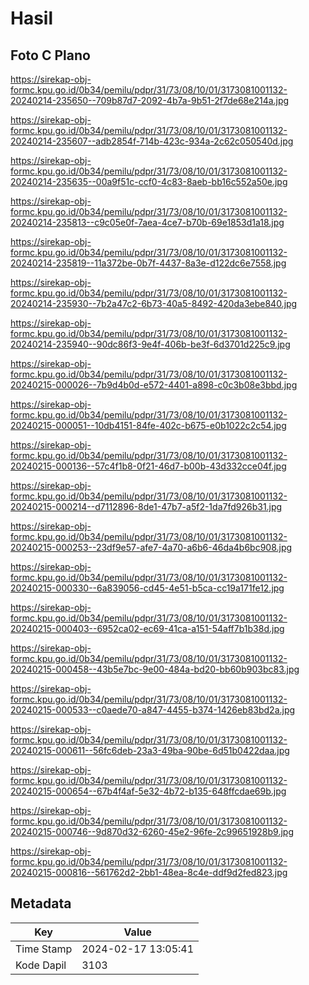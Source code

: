 # Hasil

## Foto C Plano

https://sirekap-obj-formc.kpu.go.id/0b34/pemilu/pdpr/31/73/08/10/01/3173081001132-20240214-235650--709b87d7-2092-4b7a-9b51-2f7de68e214a.jpg

https://sirekap-obj-formc.kpu.go.id/0b34/pemilu/pdpr/31/73/08/10/01/3173081001132-20240214-235607--adb2854f-714b-423c-934a-2c62c050540d.jpg

https://sirekap-obj-formc.kpu.go.id/0b34/pemilu/pdpr/31/73/08/10/01/3173081001132-20240214-235635--00a9f51c-ccf0-4c83-8aeb-bb16c552a50e.jpg

https://sirekap-obj-formc.kpu.go.id/0b34/pemilu/pdpr/31/73/08/10/01/3173081001132-20240214-235813--c9c05e0f-7aea-4ce7-b70b-69e1853d1a18.jpg

https://sirekap-obj-formc.kpu.go.id/0b34/pemilu/pdpr/31/73/08/10/01/3173081001132-20240214-235819--11a372be-0b7f-4437-8a3e-d122dc6e7558.jpg

https://sirekap-obj-formc.kpu.go.id/0b34/pemilu/pdpr/31/73/08/10/01/3173081001132-20240214-235930--7b2a47c2-6b73-40a5-8492-420da3ebe840.jpg

https://sirekap-obj-formc.kpu.go.id/0b34/pemilu/pdpr/31/73/08/10/01/3173081001132-20240214-235940--90dc86f3-9e4f-406b-be3f-6d3701d225c9.jpg

https://sirekap-obj-formc.kpu.go.id/0b34/pemilu/pdpr/31/73/08/10/01/3173081001132-20240215-000026--7b9d4b0d-e572-4401-a898-c0c3b08e3bbd.jpg

https://sirekap-obj-formc.kpu.go.id/0b34/pemilu/pdpr/31/73/08/10/01/3173081001132-20240215-000051--10db4151-84fe-402c-b675-e0b1022c2c54.jpg

https://sirekap-obj-formc.kpu.go.id/0b34/pemilu/pdpr/31/73/08/10/01/3173081001132-20240215-000136--57c4f1b8-0f21-46d7-b00b-43d332cce04f.jpg

https://sirekap-obj-formc.kpu.go.id/0b34/pemilu/pdpr/31/73/08/10/01/3173081001132-20240215-000214--d7112896-8de1-47b7-a5f2-1da7fd926b31.jpg

https://sirekap-obj-formc.kpu.go.id/0b34/pemilu/pdpr/31/73/08/10/01/3173081001132-20240215-000253--23df9e57-afe7-4a70-a6b6-46da4b6bc908.jpg

https://sirekap-obj-formc.kpu.go.id/0b34/pemilu/pdpr/31/73/08/10/01/3173081001132-20240215-000330--6a839056-cd45-4e51-b5ca-cc19a171fe12.jpg

https://sirekap-obj-formc.kpu.go.id/0b34/pemilu/pdpr/31/73/08/10/01/3173081001132-20240215-000403--6952ca02-ec69-41ca-a151-54aff7b1b38d.jpg

https://sirekap-obj-formc.kpu.go.id/0b34/pemilu/pdpr/31/73/08/10/01/3173081001132-20240215-000458--43b5e7bc-9e00-484a-bd20-bb60b903bc83.jpg

https://sirekap-obj-formc.kpu.go.id/0b34/pemilu/pdpr/31/73/08/10/01/3173081001132-20240215-000533--c0aede70-a847-4455-b374-1426eb83bd2a.jpg

https://sirekap-obj-formc.kpu.go.id/0b34/pemilu/pdpr/31/73/08/10/01/3173081001132-20240215-000611--56fc6deb-23a3-49ba-90be-6d51b0422daa.jpg

https://sirekap-obj-formc.kpu.go.id/0b34/pemilu/pdpr/31/73/08/10/01/3173081001132-20240215-000654--67b4f4af-5e32-4b72-b135-648ffcdae69b.jpg

https://sirekap-obj-formc.kpu.go.id/0b34/pemilu/pdpr/31/73/08/10/01/3173081001132-20240215-000746--9d870d32-6260-45e2-96fe-2c99651928b9.jpg

https://sirekap-obj-formc.kpu.go.id/0b34/pemilu/pdpr/31/73/08/10/01/3173081001132-20240215-000816--561762d2-2bb1-48ea-8c4e-ddf9d2fed823.jpg


## Metadata

| Key        | Value               |
| ---------- | ------------------- |
| Time Stamp | 2024-02-17 13:05:41 |
| Kode Dapil | 3103                |



